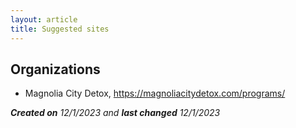 ```yaml
---
layout: article
title: Suggested sites
---
```


## Organizations

- Magnolia City Detox, <https://magnoliacitydetox.com/programs/>


***Created on** 12/1/2023 and **last changed** 12/1/2023*
